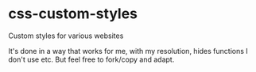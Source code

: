 # css-custom-styles
Custom styles for various websites

It's done in a way that works for me, with my resolution, hides functions I don't use etc. But feel free to fork/copy and adapt.


